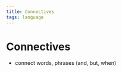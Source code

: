 ```yaml
---
title: Connectives
tags: language
---
```


# Connectives
- connect words, phrases (and, but, when)










































